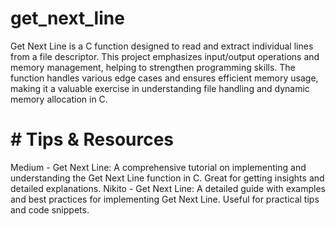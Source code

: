 # get_next_line

Get Next Line is a C function designed to read and extract individual lines from a file descriptor. This project emphasizes input/output operations and memory management, helping to strengthen programming skills. The function handles various edge cases and ensures efficient memory usage, making it a valuable exercise in understanding file handling and dynamic memory allocation in C.

# # Tips & Resources

Medium - Get Next Line: A comprehensive tutorial on implementing and understanding the Get Next Line function in C. Great for getting insights and detailed explanations.
Nikito - Get Next Line: A detailed guide with examples and best practices for implementing Get Next Line. Useful for practical tips and code snippets.
